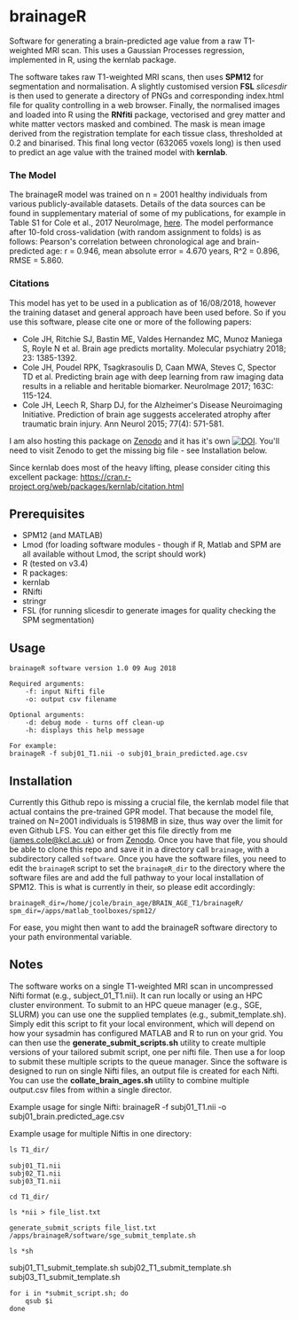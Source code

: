 # brainageR
Software for generating a brain-predicted age value from a raw T1-weighted MRI scan. This uses a Gaussian Processes regression, implemented in R, using the kernlab package.

The software takes raw T1-weighted MRI scans, then uses **SPM12** for segmentation and normalisation. A slightly customised version **FSL** *slicesdir* is then used to generate a directory of PNGs and corresponding index.html file for quality controlling in a web browser. Finally, the normalised images and loaded into R using the **RNfiti** package, vectorised and grey matter and white matter vectors masked and combined. The mask is mean image derived from the registration template for each tissue class, thresholded at 0.2 and binarised. This final long vector (632065 voxels long) is then used to predict an age value with the trained model with **kernlab**.

### The Model 
The brainageR model was trained on n = 2001 healthy individuals from various publicly-available datasets. Details of the data sources can be found in supplementary material of some of my publications, for example in Table S1 for Cole et al., 2017 NeuroImage,  [here](https://www.sciencedirect.com/science/article/pii/S1053811917306407?via%3Dihub#appsec1).
The model performance after 10-fold cross-validation (with random assignment to folds) is as follows: Pearson's correlation between chronological age and brain-predicted age: r = 0.946, mean absolute error = 4.670 years, R^2 = 0.896, RMSE = 5.860.

### Citations
This model has yet to be used in a publication as of 16/08/2018, however the training dataset and general approach have been used before. So if you use this software, please cite one or more of the following papers:
* Cole JH, Ritchie SJ, Bastin ME, Valdes Hernandez MC, Munoz Maniega S, Royle N et al. Brain age predicts mortality. Molecular psychiatry 2018; 23: 1385-1392.
* Cole JH, Poudel RPK, Tsagkrasoulis D, Caan MWA, Steves C, Spector TD et al. Predicting brain age with deep learning from raw imaging data results in a reliable and heritable biomarker. NeuroImage 2017; 163C: 115-124.
* Cole JH, Leech R, Sharp DJ, for the Alzheimer's Disease Neuroimaging Initiative. Prediction of brain age suggests accelerated atrophy after traumatic brain injury. Ann Neurol 2015; 77(4): 571-581.

I am also hosting this package on [Zenodo](https://zenodo.org/) and it has it's own [![DOI](https://zenodo.org/badge/DOI/10.5281/zenodo.1346266.svg)](https://doi.org/10.5281/zenodo.1346266). You'll need to visit Zenodo to get the missing big file - see Installation below.

Since kernlab does most of the heavy lifting, please consider citing this excellent package:
https://cran.r-project.org/web/packages/kernlab/citation.html

## Prerequisites
* SPM12 (and MATLAB)
* Lmod (for loading software modules - though if R, Matlab and SPM are all available without Lmod, the script should work) 
* R (tested on v3.4)
* R packages:
* kernlab
* RNifti
* stringr
* FSL (for running slicesdir to generate images for quality checking the SPM segmentation)
## Usage
```
brainageR software version 1.0 09 Aug 2018

Required arguments: 
	-f: input Nifti file
	-o: output csv filename

Optional arguments:
	-d: debug mode - turns off clean-up
	-h: displays this help message

For example:
brainageR -f subj01_T1.nii -o subj01_brain_predicted.age.csv
```
## Installation
Currently this Github repo is missing a crucial file, the kernlab model file that actual contains the pre-trained GPR model. That because the model file, trained on N=2001 individuals is 5198MB in size, thus way over the limit for even Github LFS. You can either get this file directly from me (james.cole@kcl.ac.uk) or from [Zenodo](https://doi.org/10.5281/zenodo.1346266).
Once you have that file, you should be able to clone this repo and save it in a directory call `brainage`, with a subdirectory called `software`.
Once you have the software files, you need to edit the `brainageR` script to set the `brainageR_dir` to the directory where the software files are and add the full pathway to your local installation of SPM12. This is what is currently in their, so please edit accordingly:
```
brainageR_dir=/home/jcole/brain_age/BRAIN_AGE_T1/brainageR/
spm_dir=/apps/matlab_toolboxes/spm12/
```
For ease, you might then want to add the brainageR software directory to your path environmental variable.
## Notes
The software works on a single T1-weighted MRI scan in uncompressed Nifti format (e.g., subject_01_T1.nii). It can run locally or using an HPC cluster environment. To submit to an HPC queue manager (e.g., SGE, SLURM) you can use one the supplied templates (e.g., submit_template.sh). Simply edit this script to fit your local environment, which will depend on how your sysadmin has configured MATLAB and R to run on your grid. You can then use the **generate_submit_scripts.sh** utility to create multiple versions of your tailored submit script, one per nifti file. Then use a for loop to submit these multiple scripts to the queue manager.
Since the software is designed to run on single Nifti files, an output file is created for each Nifti. You can use the **collate_brain_ages.sh** utility to combine multiple output.csv files from within a single director.

Example usage for single Nifti:
brainageR -f subj01_T1.nii -o subj01_brain.predicted_age.csv

Example usage for multiple Niftis in one directory:
```css
ls T1_dir/
```
```
subj01_T1.nii
subj02_T1.nii
subj03_T1.nii
```
```
cd T1_dir/
```
```
ls *nii > file_list.txt
```
```
generate_submit_scripts file_list.txt /apps/brainageR/software/sge_submit_template.sh
```
```
ls *sh
```
subj01_T1_submit_template.sh
subj02_T1_submit_template.sh
subj03_T1_submit_template.sh

```
for i in *submit_script.sh; do
	qsub $i
done
```
